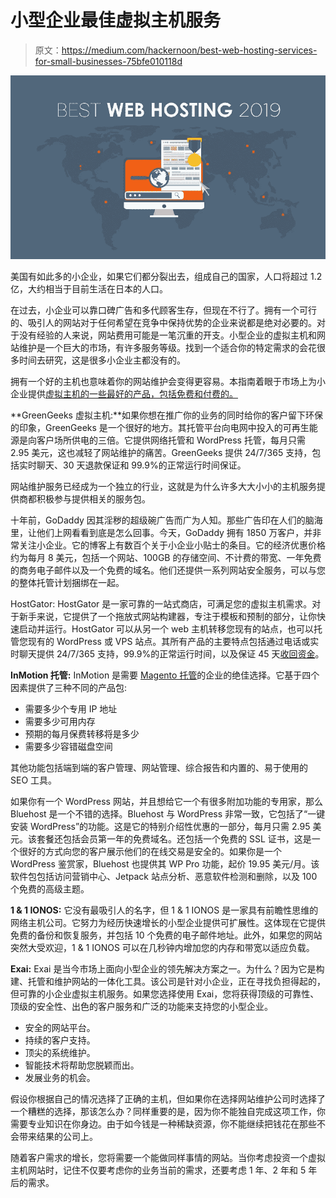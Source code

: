 # 小型企业最佳虚拟主机服务

> 原文：<https://medium.com/hackernoon/best-web-hosting-services-for-small-businesses-75bfe010118d>

![](img/8d1547e02d892e0ad85f7c7323fc6395.png)

美国有如此多的小企业，如果它们都分裂出去，组成自己的国家，人口将超过 1.2 亿，大约相当于目前生活在日本的人口。

在过去，小企业可以靠口碑广告和多代顾客生存，但现在不行了。拥有一个可行的、吸引人的网站对于任何希望在竞争中保持优势的企业来说都是绝对必要的。对于没有经验的人来说，网站费用可能是一笔沉重的开支。小型企业的虚拟主机和网站维护是一个巨大的市场，有许多服务等级。找到一个适合你的特定需求的会花很多时间去研究，这是很多小企业主都没有的。

拥有一个好的主机也意味着你的网站维护会变得更容易。本指南着眼于市场上为小企业提供[虚拟主机的一些最好的产品，包括免费和付费的。](https://www.greengeeks.com/web-hosting/)

**GreenGeeks 虚拟主机:**如果你想在推广你的业务的同时给你的客户留下环保的印象，GreenGeeks 是一个很好的地方。其托管平台向电网中投入的可再生能源是向客户场所供电的三倍。它提供网络托管和 WordPress 托管，每月只需 2.95 美元，这也减轻了网站维护的痛苦。GreenGeeks 提供 24/7/365 支持，包括实时聊天、30 天退款保证和 99.9%的正常运行时间保证。

网站维护服务已经成为一个独立的行业，这就是为什么许多大大小小的主机服务提供商都积极参与提供相关的服务包。

十年前，GoDaddy 因其淫秽的超级碗广告而广为人知。那些广告印在人们的脑海里，让他们上网看看到底是怎么回事。今天，GoDaddy 拥有 1850 万客户，并非常关注小企业。它的博客上有数百个关于小企业小贴士的条目。它的经济优惠价格约为每月 8 美元，包括一个网站、100GB 的存储空间、不计费的带宽、一年免费的商务电子邮件以及一个免费的域名。他们还提供一系列网站安全服务，可以与您的整体托管计划捆绑在一起。

HostGator: HostGator 是一家可靠的一站式商店，可满足您的虚拟主机需求。对于新手来说，它提供了一个拖放式网站构建器，专注于模板和预制的部分，让你快速启动并运行。HostGator 可以从另一个 web 主机转移您现有的站点，也可以托管您现有的 WordPress 或 VPS 站点。其所有产品的主要特点包括通过电话或实时聊天提供 24/7/365 支持，99.9%的正常运行时间，以及保证 45 天[收回资金](http://www.assuredrecover.com)。

**InMotion 托管:** InMotion 是需要 [Magento 托管](https://www.greengeeks.com/magento-hosting)的企业的绝佳选择。它基于四个因素提供了三种不同的产品包:

*   需要多少个专用 IP 地址
*   需要多少可用内存
*   预期的每月保费转移将是多少
*   需要多少容错磁盘空间

其他功能包括端到端的客户管理、网站管理、综合报告和内置的、易于使用的 SEO 工具。

如果你有一个 WordPress 网站，并且想给它一个有很多附加功能的专用家，那么 Bluehost 是一个不错的选择。Bluehost 与 WordPress 非常一致，它包括了“一键安装 WordPress”的功能。这是它的特别介绍性优惠的一部分，每月只需 2.95 美元。该套餐还包括会员第一年的免费域名。还包括一个免费的 SSL 证书，这是一个很好的方式向您的客户展示他们的在线交易是安全的。如果你是一个 WordPress 鉴赏家，Bluehost 也提供其 WP Pro 功能，起价 19.95 美元/月。该软件包包括访问营销中心、Jetpack 站点分析、恶意软件检测和删除，以及 100 个免费的高级主题。

**1 & 1 IONOS:** 它没有最吸引人的名字，但 1 & 1 IONOS 是一家具有前瞻性思维的网络主机公司。它努力为经历快速增长的小型企业提供可扩展性。这体现在它提供免费的备份和恢复服务，并包括 10 个免费的电子邮件地址。此外，如果您的网站突然大受欢迎，1 & 1 IONOS 可以在几秒钟内增加您的内存和带宽以适应负载。

**Exai:** Exai 是当今市场上面向小型企业的领先解决方案之一。为什么？因为它是构建、托管和维护网站的一体化工具。该公司是针对小企业，正在寻找负担得起的，但可靠的小企业虚拟主机服务。如果您选择使用 Exai，您将获得顶级的可靠性、顶级的安全性、出色的客户服务和广泛的功能来支持您的小型企业。

*   安全的网站平台。
*   持续的客户支持。
*   顶尖的系统维护。
*   智能技术将帮助您脱颖而出。
*   发展业务的机会。

假设你根据自己的情况选择了正确的主机，但如果你在选择网站维护公司时选择了一个糟糕的选择，那该怎么办？同样重要的是，因为你不能独自完成这项工作，你需要专业知识在你身边。由于如今钱是一种稀缺资源，你不能继续把钱花在那些不会带来结果的公司上。

随着客户需求的增长，您将需要一个能做同样事情的网站。当你考虑投资一个虚拟主机网站时，记住不仅要考虑你的业务当前的需求，还要考虑 1 年、2 年和 5 年后的需求。